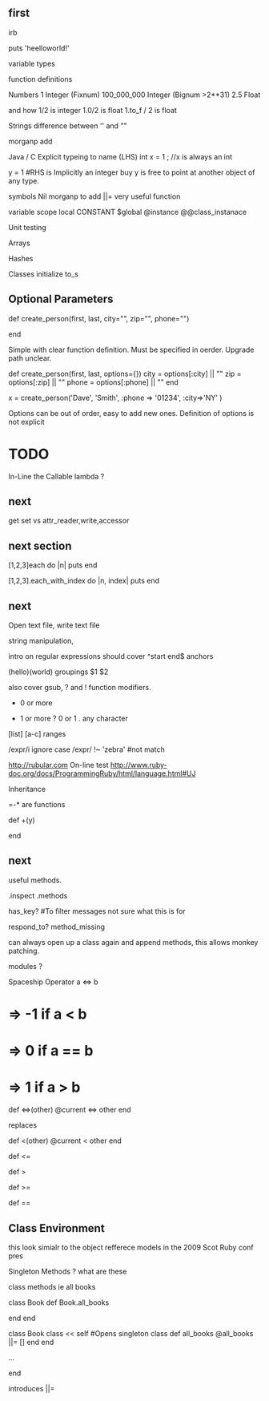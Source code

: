 


[vital_ruby_zip]: http://onestepback.org/download/vital_ruby_lab06.zip
[vital_ruby_tgz]: http://onestepback.org/download/vital_ruby_lab06.tgz
[onestep]: http://onestepback.org/download/

first
-----

irb

puts 'heelloworld!'

variable types




function definitions

Numbers
1 Integer (Fixnum)
100_000_000 Integer (Bignum >2**31)
2.5 Float

and how 1/2 is integer
1.0/2 is float
1.to_f / 2 is float

Strings
difference between '' and ""

morganp add

Java / C Explicit typeing to name (LHS)
int x = 1 ; //x is always an int

y = 1 #RHS is Implicitly an integer buy y is free to point at another object of any type.



symbols
Nil
 morganp to add  ||= very useful function


variable scope
local
CONSTANT
$global
@instance
@@class_instanace

Unit testing

Arrays

Hashes

Classes
 initialize
 to_s




Optional Parameters
-------------------

def create_person(first, last, city="", zip="", phone="")

end

Simple with clear function definition. Must be specified in oerder.
Upgrade path unclear.


def create_person(first, last, options={})
   city     = options[:city]  || ""
   zip      = options[:zip]   || ""
   phone    = options[:phone] || ""
end

x = create_person('Dave', 'Smith', :phone => '01234', :city=>'NY' )

Options can be out of order, easy to add new ones.
Definition of options is not explicit


TODO
====

In-Line the Callable lambda ?

next
----

get set vs attr_reader,write,accessor

next section
------------

[1,2,3]each do |n|
   puts
end

[1,2,3].each_with_index do |n, index|
   puts
end

next
----

Open text file, write text file

string manipulation,

intro on regular expressions
should cover
^start
end$  anchors

(hello)(world) groupings $1 $2

also cover gsub, ? and ! function modifiers.

* 0 or more
+ 1 or more
? 0 or 1
. any character

[list]
[a-c] ranges

/expr/i ignore case
/expr/ !~ 'zebra' #not match

http://rubular.com   On-line test
http://www.ruby-doc.org/docs/ProgrammingRuby/html/language.html#UJ

Inheritance



=-* are functions

def +(y)

end

next
----

useful methods.

.inspect
.methods

has_key? #To filter messages not sure what this is for

respond_to?
method_missing

can always open up a class again and append methods, this allows monkey patching.

modules ?

Spaceship Operator
a <=> b
 # => -1 if a < b
 # => 0 if a == b
 # => 1 if a > b

def <=>(other)
   @current <=> other
end

replaces

def <(other)
   @current < other
end

def <=

def >

def >=

def ==


Class Environment
-----------------

this look simialr to the object refferece models in the 2009 Scot Ruby conf pres

Singleton Methods ? what are these

class methods
ie all books

class Book
   def Book.all_books

   end
end

class Book
   class << self #Opens singleton class
      def all_books
         @all_books ||= []
      end
   end

   ...

end

introduces ||=



